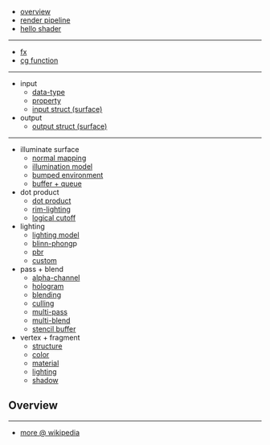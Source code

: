 * [overview](#overview)
* [render pipeline](./render-pipe)
* [hello shader](./hello-shader)

---

* [fx](./fx)
* [cg function](./cg-func)

---

* input
    * [data-type](./data-type)
    * [property](./property)
    * [input struct (surface)](./input-surface)
* output
    * [output struct (surface)](#output-surface)

---

* illuminate surface
    * [normal mapping](./illuminate-surface/normal-map)
    * [illumination model](./illuminate-surface/illum-model)
    * [bumped environment](./illuminate-surface/bumped-enviro)
    * [buffer + queue](./illuminate-surface/buffer+queue)
* dot product
    * [dot product](./dot-product)
    * [rim-lighting](./dot-product/rim-lighting)
    * [logical cutoff](./dot-product/logical-cutoff)
* lighting
    * [lighting model](./lighting/model)
    * [blinn-phong](./lighting/blinn-phong)p
    * [pbr](./lighting/pbr)
    * [custom](./lighting/custom)
* pass + blend
    * [alpha-channel](./pass+blend/alpha-channel)
    * [hologram](./pass+blend/hologram)
    * [blending](./pass+blend/blend)
    * [culling](./pass+blend/cull)
    * [multi-pass](./pass+blend/pass-multi)
    * [multi-blend](./pass+blend/blend-multi)
    * [stencil buffer](./pass+blend/stencil-buffer)
* vertex + fragment
    * [structure](./vert-frag/structure)
    * [color](./vert-frag/color)
    * [material](./vert-frag/material)
    * [lighting](./vert-frag/lighting)
    * [shadow](./vert-frag/shadow)

## Overview <a name="overview"></a>

---

* [more @ wikipedia](https://en.wikipedia.org/wiki/Shader)